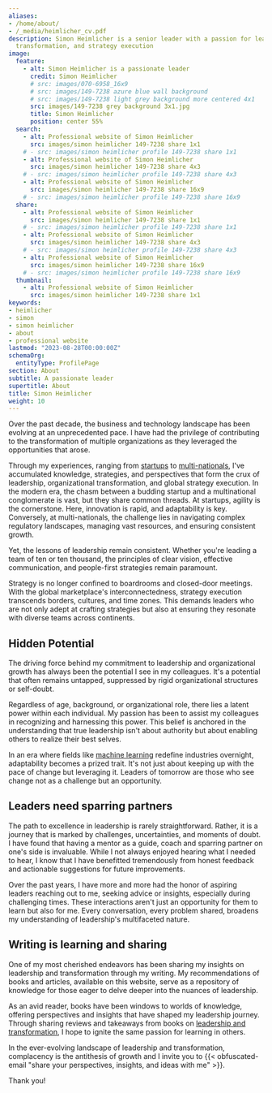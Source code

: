 ```yaml
---
aliases:
- /home/about/
- /_media/heimlicher_cv.pdf
description: Simon Heimlicher is a senior leader with a passion for leadership,
  transformation, and strategy execution
image:
  feature:
    - alt: Simon Heimlicher is a passionate leader
      credit: Simon Heimlicher
      # src: images/070-6958_16x9
      # src: images/149-7238 azure blue wall background
      # src: images/149-7238 light grey background more centered 4x1
      src: images/149-7238 grey background 3x1.jpg
      title: Simon Heimlicher
      position: center 55%
  search:
    - alt: Professional website of Simon Heimlicher
      src: images/simon heimlicher 149-7238 share 1x1
    # - src: images/simon heimlicher profile 149-7238 share 1x1
    - alt: Professional website of Simon Heimlicher
      src: images/simon heimlicher 149-7238 share 4x3
    # - src: images/simon heimlicher profile 149-7238 share 4x3
    - alt: Professional website of Simon Heimlicher
      src: images/simon heimlicher 149-7238 share 16x9
    # - src: images/simon heimlicher profile 149-7238 share 16x9
  share:
    - alt: Professional website of Simon Heimlicher
      src: images/simon heimlicher 149-7238 share 1x1
    # - src: images/simon heimlicher profile 149-7238 share 1x1
    - alt: Professional website of Simon Heimlicher
      src: images/simon heimlicher 149-7238 share 4x3
    # - src: images/simon heimlicher profile 149-7238 share 4x3
    - alt: Professional website of Simon Heimlicher
      src: images/simon heimlicher 149-7238 share 16x9
    # - src: images/simon heimlicher profile 149-7238 share 16x9
  thumbnail:
    - alt: Professional website of Simon Heimlicher
      src: images/simon heimlicher 149-7238 share 1x1
keywords:
- heimlicher
- simon
- simon heimlicher
- about
- professional website
lastmod: "2023-08-28T00:00:00Z"
schemaOrg:
  entityType: ProfilePage
section: About
subtitle: A passionate leader
supertitle: About
title: Simon Heimlicher
weight: 10
---
```


Over the past decade, the business and technology landscape has been evolving at an unprecedented pace. I have had the privilege of contributing to the transformation of multiple organizations as they leveraged the opportunities that arose.

Through my experiences, ranging from [startups](https://stimmt.ch/) to [multi-nationals](https://www.ubs.com), I've accumulated knowledge, strategies, and perspectives that form the crux of leadership, organizational transformation, and global strategy execution. In the modern era, the chasm between a budding startup and a multinational conglomerate is vast, but they share common threads. At startups, agility is the cornerstone. Here, innovation is rapid, and adaptability is key. Conversely, at multi-nationals, the challenge lies in navigating complex regulatory landscapes, managing vast resources, and ensuring consistent growth.

Yet, the lessons of leadership remain consistent. Whether you're leading a team of ten or ten thousand, the principles of clear vision, effective communication, and people-first strategies remain paramount.

Strategy is no longer confined to boardrooms and closed-door meetings. With the global marketplace's interconnectedness, strategy execution transcends borders, cultures, and time zones. This demands leaders who are not only adept at crafting strategies but also at ensuring they resonate with diverse teams across continents.

## Hidden Potential

The driving force behind my commitment to leadership and organizational growth has always been the potential I see in my colleagues. It's a potential that often remains untapped, suppressed by rigid organizational structures or self-doubt.

Regardless of age, background, or organizational role, there lies a latent power within each individual. My passion has been to assist my colleagues in recognizing and harnessing this power. This belief is anchored in the understanding that true leadership isn't about authority but about enabling others to realize their best selves.

In an era where fields like [machine learning](/research/machine-learning) redefine industries overnight, adaptability becomes a prized trait. It's not just about keeping up with the pace of change but leveraging it. Leaders of tomorrow are those who see change not as a challenge but an opportunity.

## Leaders need sparring partners

The path to excellence in leadership is rarely straightforward. Rather, it is a journey that is marked by challenges, uncertainties, and moments of doubt. I have found that having a mentor as a guide, coach and sparring partner on one's side is invaluable. While I not always enjoyed hearing what I needed to hear, I know that I have benefitted tremendously from honest feedback and actionable suggestions for future improvements.

Over the past years, I have more and more had the honor of aspiring leaders reaching out to me, seeking advice or insights, especially during challenging times. These interactions aren't just an opportunity for them to learn but also for me. Every conversation, every problem shared, broadens my understanding of leadership's multifaceted nature.

## Writing is learning and sharing

One of my most cherished endeavors has been sharing my insights on leadership and transformation through my writing. My recommendations of books and articles, available on this website, serve as a repository of knowledge for those eager to delve deeper into the nuances of leadership.

As an avid reader, books have been windows to worlds of knowledge, offering perspectives and insights that have shaped my leadership journey. Through sharing reviews and takeaways from books on [leadership and transformation](/categories/book), I hope to ignite the same passion for learning in others.

In the ever-evolving landscape of leadership and transformation, complacency is the antithesis of growth and I invite you to {{< obfuscated-email "share your perspectives, insights, and ideas with me" >}}.

Thank you!
